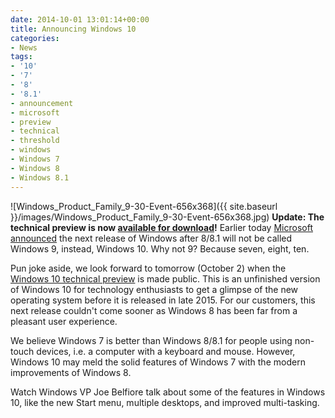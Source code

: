```yaml
---
date: 2014-10-01 13:01:14+00:00
title: Announcing Windows 10
categories:
- News
tags:
- '10'
- '7'
- '8'
- '8.1'
- announcement
- microsoft
- preview
- technical
- threshold
- windows
- Windows 7
- Windows 8
- Windows 8.1
---
```


![Windows_Product_Family_9-30-Event-656x368]({{ site.baseurl }}/images/Windows_Product_Family_9-30-Event-656x368.jpg)
**Update: The technical preview is now [available for download](http://preview.windows.com/)!**
Earlier today [Microsoft announced](http://blogs.windows.com/bloggingwindows/2014/09/30/announcing-windows-10/) the next release of Windows after 8/8.1 will not be called Windows 9, instead, Windows 10. Why not 9? Because seven, eight, ten.

Pun joke aside, we look forward to tomorrow (October 2) when the [Windows 10 technical preview](http://preview.windows.com) is made public. This is an unfinished version of Windows 10 for technology enthusiasts to get a glimpse of the new operating system before it is released in late 2015. For our customers, this next release couldn't come sooner as Windows 8 has been far from a pleasant user experience.

We believe Windows 7 is better than Windows 8/8.1 for people using non-touch devices, i.e. a computer with a keyboard and mouse. However, Windows 10 may meld the solid features of Windows 7 with the modern improvements of Windows 8.


Watch Windows VP Joe Belfiore talk about some of the features in Windows 10, like the new Start menu, multiple desktops, and improved multi-tasking.



